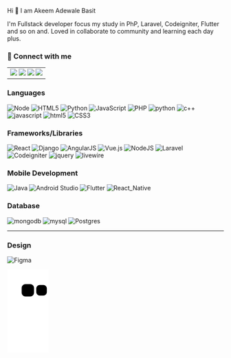 
Hi 👋 I am Akeem Adewale Basit

I'm Fullstack developer focus my study in PhP, Laravel, Codeigniter, Flutter and so on and. Loved in collaborate to community and learning each day plus.

### 🤝 Connect with me

<table>
  <tr>
    <td><a href="https://www.linkedin.com/in/akeem-a-a8582617a" target="_blank"><img src="https://img.shields.io/badge/-LinkedIn-%230077B5?style=for-the-badge&logo=linkedin&logoColor=white" target="_blank"></a>   
      <a href="https://wa.me/2349069588201?text=Hello smallzee, am contacting you from github" target="_blank"><img src="https://img.shields.io/badge/-whatsapp-%34B7F1?style=for-the-badge&logo=whatsapp&logoColor=white" target="_blank"></a>
      <a href="https://twitter.com/heismallzee" target="_blank"><img src="https://img.shields.io/badge/-twitter-00acee?style=for-the-badge&logo=twitter&logoColor=white" target="_blank"></a>
      <a href="https://www.instagram.com/heismallzy" target="_blank"><img src="https://img.shields.io/badge/-Instagram-%23E4405F?style=for-the-badge&logo=instagram&logoColor=white" target="_blank"></a>
    </td>
  </tr>
</table>

### Languages

![Node](https://img.shields.io/badge/Node.js-339933?style=for-the-badge&logo=nodedotjs&logoColor=white)
![HTML5](https://img.shields.io/badge/html5-%23E34F26.svg?style=for-the-badge&logo=html5&logoColor=white)
![Python](https://img.shields.io/badge/python-3670A0?style=for-the-badge&logo=python&logoColor=ffdd54)
![JavaScript](https://img.shields.io/badge/javascript-%23323330.svg?style=for-the-badge&logo=javascript&logoColor=%23F7DF1E)
![PHP](https://img.shields.io/badge/PHP-777BB4?style=for-the-badge&logo=php&logoColor=white)
![python](https://img.shields.io/badge/Python-FFD43B?style=for-the-badge&logo=python&logoColor=darkgreen)
![c++](https://img.shields.io/badge/C%2B%2B-00599C?style=for-the-badge&logo=c%2B%2B&logoColor=white)
![javascript](https://img.shields.io/badge/JavaScript-323330?style=for-the-badge&logo=javascript&logoColor=F7DF1E)
![html5](https://img.shields.io/badge/HTML5-E34F26?style=for-the-badge&logo=html5&logoColor=white)
![CSS3](https://img.shields.io/badge/css-%231572B6.svg?style=for-the-badge&logo=css3&logoColor=white)

### Frameworks/Libraries

![React](https://img.shields.io/badge/React-20232A?style=for-the-badge&logo=react&logoColor=61DAFB)
![Django](https://img.shields.io/badge/django-%23092E20.svg?style=for-the-badge&logo=django&logoColor=white)
![AngularJS](https://img.shields.io/badge/Angular-DD0031?style=for-the-badge&logo=angular&logoColor=white)
![Vue.js](https://img.shields.io/badge/Vue.js-35495E?style=for-the-badge&logo=vuedotjs&logoColor=4FC08D)
![NodeJS](https://img.shields.io/badge/node.js-6DA55F?style=for-the-badge&logo=node.js&logoColor=white)
![Laravel](https://img.shields.io/badge/Laravel-FF2D20?style=for-the-badge&logo=laravel&logoColor=white)
![Codeigniter](https://img.shields.io/badge/Codeigniter-FF2D20?style=for-the-badge&logo=codeigniter&logoColor=white)
![jquery](https://img.shields.io/badge/jQuery-0769AD?style=for-the-badge&logo=jquery&logoColor=white)
![livewire](https://img.shields.io/badge/livewire-0769AD?style=for-the-badge&logo=livewire&logoColor=white)

### Mobile Development

![Java](https://img.shields.io/badge/java-%23000000.svg?style=for-the-badge&logo=java&logoColor=white)
![Android Studio](https://img.shields.io/badge/android-studio-e6e6e6?style=for-the-badge&logo=android&logoColor=black)
![Flutter](https://img.shields.io/badge/Flutter-%231572B6.svg?style=for-the-badge&logo=fluuter&logoColor=white)
![React_Native](https://img.shields.io/badge/React_Native-20232A?style=for-the-badge&logo=react&logoColor=61DAFB)


### Database

![mongodb](https://img.shields.io/badge/MongoDB-4EA94B?style=for-the-badge&logo=mongodb&logoColor=white)
![mysql](https://img.shields.io/badge/MySQL-005C84?style=for-the-badge&logo=mysql&logoColor=white)
![Postgres](https://img.shields.io/badge/postgres-%23316192.svg?style=for-the-badge&logo=postgresql&logoColor=white)

---

### Design

![Figma](https://img.shields.io/badge/figma-%23F24E1E.svg?style=for-the-badge&logo=figma&logoColor=white)

<img src="https://raw.githubusercontent.com/rafaballerini/rafaballerini/output/github-contribution-grid-snake.svg"/>
